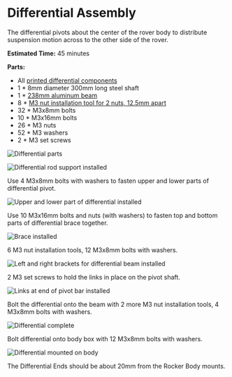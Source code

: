 # Differential Assembly

The differential pivots about the center of the rover body to distribute suspension motion across
to the other side of the rover.

**Estimated Time:** 45 minutes

**Parts:**
* All [printed differential components](Print%20Differential.md)
* 1 * 8mm diameter 300mm long steel shaft
* 1 * [238mm aluminum beam](Misumi%20HFS%203.md)
* 8 * [M3 nut installation tool for 2 nuts, 12.5mm apart](Print%20M3%20Installation%20Tool.md)
* 32 * M3x8mm bolts
* 10 * M3x16mm bolts
* 26 * M3 nuts
* 52 * M3 washers
* 2 * M3 set screws

![Differential parts](images/Differential01-Parts.jpg)

![Differential rod support installed](images/Differential02-RodSupport.jpg)

Use 4 M3x8mm bolts with washers to fasten upper and lower parts of differential pivot.

![Upper and lower part of differential installed](images/Differential03-UpperLower.jpg)

Use 10 M3x16mm bolts and nuts (with washers) to fasten top and bottom parts of differential brace together.

![Brace installed](images/Differential04-Brace.jpg)

6 M3 nut installation tools, 12 M3x8mm bolts with washers.

![Left and right brackets for differential beam installed](images/Differential05-Beam.jpg)

2 M3 set screws to hold the links in place on the pivot shaft.

![Links at end of pivot bar installed](images/Differential06-Links.jpg)

Bolt the differential onto the beam with 2 more M3 nut installation tools, 4 M3x8mm bolts with washers.

![Differential complete](images/Differential07-Complete.jpg)

Bolt differential onto body box with 12 M3x8mm bolts with washers.

![Differential mounted on body](images/Differential08-Installed.jpg)

The Differential Ends should be about 20mm from the Rocker Body mounts.

